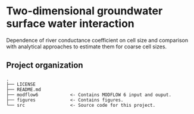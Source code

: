 # Two-dimensional groundwater surface water interaction

Dependence of river conductance coefficient on cell size and comparison with
analytical approaches to estimate them for coarse cell sizes.

## Project organization

    .
    ├── LICENSE
    ├── README.md
    ├── modflow6            <- Contains MODFLOW 6 input and ouput.
    ├── figures             <- Contains figures.
    └── src                 <- Source code for this project.